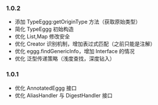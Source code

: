 
### 1.0.2

* 添加 TypeEggg:getOriginType 方法（获取原始类型）
* 简化 TypeEggg 初始构造
* 优化 List,Map 修改安全
* 优化 Creator 识别机制，增加表过式匹配（之前只能是注解）
* 优化 eggg.findGenericInfo，增加 Interface 的情况
* 优化 泛型传递策略（浅度查找，深度钻入）


### 1.0.1

* 优化 AnnotatedEggg 接口
* 优化 AliasHandler 与 DigestHandler 接口


